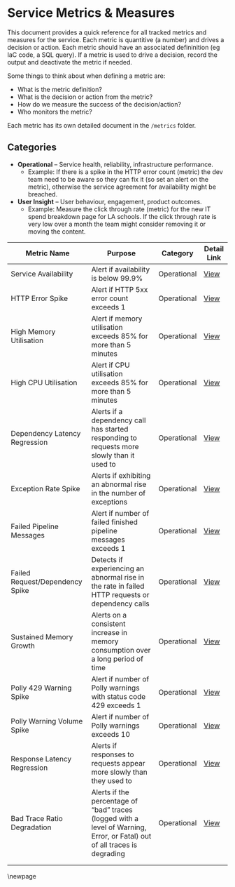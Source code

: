 # Service Metrics & Measures

This document provides a quick reference for all tracked metrics and measures for the service. Each metric is quantitive (a number) and drives a decision or action. Each metric should have an associated defininition (eg IaC code, a SQL query). If a metric is used to drive a decision, record the output and deactivate the metric if needed.

Some things to think about when defining a metric are:

* What is the metric definition?
* What is the decision or action from the metric?
* How do we measure the success of the decision/action?
* Who monitors the metric?

Each metric has its own detailed document in the `/metrics` folder.

## Categories

 - **Operational** – Service health, reliability, infrastructure performance.
    - Example: If there is a spike in the HTTP error count (metric) the dev team need to be aware so they can fix it (so set an alert on the metric), otherwise the service agreement for availability might be breached.
 - **User Insight** – User behaviour, engagement, product outcomes.
   - Example: Measure the click through rate (metric) for the new IT spend breakdown page for LA schools. If the click through rate is very low over a month the team might consider removing it or moving the content.

| Metric Name                     | Purpose                                                                                                                   | Category    | Detail Link                                          |
|---------------------------------|---------------------------------------------------------------------------------------------------------------------------|-------------|------------------------------------------------------|
| Service Availability            | Alert if availability is below 99.9%                                                                                      | Operational | [View](metrics/001_service-availability.md)          |
| HTTP Error Spike                | Alert if HTTP 5xx error count exceeds 1                                                                                   | Operational | [View](metrics/002_http-error-spike.md)              |
| High Memory Utilisation         | Alert if memory utilisation exceeds 85% for more than 5 minutes                                                           | Operational | [View](metrics/003_high-memory-utilisation.md)       |
| High CPU Utilisation            | Alert if CPU utilisation exceeds 85% for more than 5 minutes                                                              | Operational | [View](metrics/004_high-cpu-utilisation.md)          |
| Dependency Latency Regression   | Alerts if a dependency call has started responding to requests more slowly than it used to                                | Operational | [View](metrics/005_dependency-latency-regression.md) |
| Exception Rate Spike            | Alerts if exhibiting an abnormal rise in the number of exceptions                                                         | Operational | [View](metrics/006_exception-rate-spike.md)          |
| Failed Pipeline Messages        | Alert if number of failed finished pipeline messages exceeds 1                                                            | Operational | [View](metrics/007_failed-pipeline-messages.md)      |
| Failed Request/Dependency Spike | Detects if experiencing an abnormal rise in the rate in failed HTTP requests or dependency calls                          | Operational | [View](metrics/008_failed-request-spike.md)          |
| Sustained Memory Growth         | Alerts on a consistent increase in memory consumption over a long period of time                                          | Operational | [View](metrics/009_sustained-memory-growth.md)       |
| Polly 429 Warning Spike         | Alert if number of Polly warnings with status code 429 exceeds 1                                                          | Operational | [View](metrics/010_polly-429-warning-spike.md)       |
| Polly Warning Volume Spike      | Alert if number of Polly warnings exceeds 10                                                                              | Operational | [View](metrics/011_polly-warning-volume-spike.md)    |
| Response Latency Regression     | Alerts if responses to requests appear more slowly than they used to                                                      | Operational | [View](metrics/012_response-latency-regression.md)   |
| Bad Trace Ratio Degradation     | Alerts if the percentage of “bad” traces (logged with a level of Warning, Error, or Fatal) out of all traces is degrading | Operational | [View](metrics/013_bad-trace-ratio-degradation.md)   |
|                                 |                                                                                                                           |             |                                                      |
|                                 |                                                                                                                           |             |                                                      |

<!-- Leave the rest of this page blank -->
\newpage
